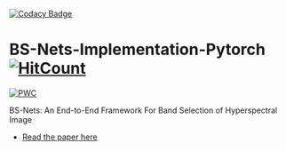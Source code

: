 [![Codacy Badge](https://api.codacy.com/project/badge/Grade/3189fb794a294eaa9fdd620072808af1)](https://app.codacy.com/manual/ucalyptus/BS-Nets-Implementation-Pytorch?utm_source=github.com&utm_medium=referral&utm_content=ucalyptus/BS-Nets-Implementation-Pytorch&utm_campaign=Badge_Grade_Dashboard)
# BS-Nets-Implementation-Pytorch [![HitCount](http://hits.dwyl.io/ucalyptus/BS-Nets-Implementation-Pytorch.svg)](http://hits.dwyl.io/ucalyptus/BS-Nets-Implementation-Pytorch)
[![PWC](https://img.shields.io/endpoint.svg?url=https://paperswithcode.com/badge/bs-nets-an-end-to-end-framework-for-band/hyperspectral-image-classification-on-indian)](https://paperswithcode.com/sota/hyperspectral-image-classification-on-indian?p=bs-nets-an-end-to-end-framework-for-band)


BS-Nets: An End-to-End Framework For Band Selection of Hyperspectral Image
* [Read the paper here](https://arxiv.org/pdf/1904.08269v1.pdf)
